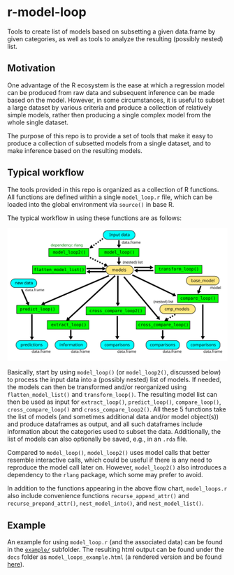 # r-model-loop

Tools to create list of models based on subsetting a given data.frame by given categories, as well as tools to analyze the resulting (possibly nested) list. 

## Motivation

One advantage of the R ecosystem is the ease at which a regression model can be produced from raw data and subsequent inference can be made based on the model. However, in some circumstances, it is useful to subset a large dataset by various criteria and produce a collection of relatively simple models, rather then producing a single complex model from the whole single dataset.

The purpose of this repo is to provide a set of tools that make it easy to produce a collection of subsetted models from a single dataset, and to make inference based on the resulting models.  

## Typical workflow

The tools provided in this repo is organized as a collection of R functions. All functions are defined within a single `model_loop.r` file, which can be loaded into the global environment via `source()` in base R.

The typical workflow in using these functions are as follows:

![Typical Workflow for using model_loop.r functions](docs/img/model_loop_workflow.svg)

Basically, start by using `model_loop()` (or `model_loop2()`, discussed below) to process the input data into a (possibly nested) list of models. If needed, the models can then be transformed and/or reorganized using `flatten_model_list()` and `transform_loop()`. The resulting model list can then be used as input for `extract_loop()`, `predict_loop()`, `compare_loop()`, `cross_compare_loop()` and `cross_compare_loop2()`. All these 5 functions take the list of models (and sometimes additional data and/or model object(s)) and produce dataframes as output, and all such dataframes include information about the categories used to subset the data. Additionally, the list of models can also optionally be saved, e.g., in an `.rda` file.

Compared to `model_loop()`, `model_loop2()` uses model calls that better resemble interactive calls, which could be useful if there is any need to reproduce the model call later on. However, `model_loop2()` also introduces a dependency to the `rlang` package, which some may prefer to avoid.

In addition to the functions appearing in the above flow chart, `model_loops.r` also include convenience functions `recurse_append_attr()` and `recurse_prepand_attr()`, `nest_model_into()`, and `nest_model_list()`.

## Example

An example for using `model_loop.r` (and the associated data) can be found in the [`example/`](example) subfolder. The resulting html output can be found under the `docs` folder as `model_loops_example.html` (a rendered version and be found [here](https://htmlpreview.github.io/?https://github.com/winghoko/r-model-loop/blob/main/docs/model_loops_example.html)).

